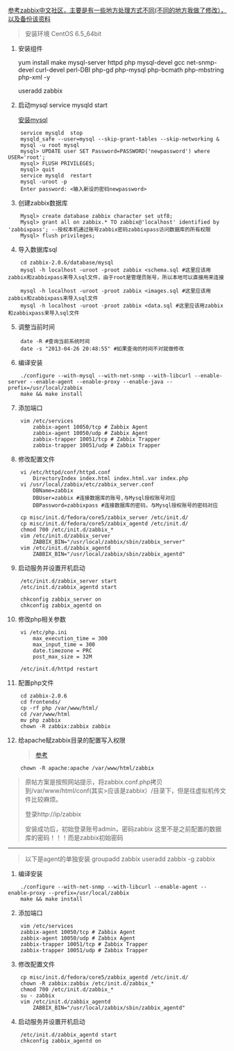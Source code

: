 [参考zabbix中文社区，主要是有一些地方处理方式不同(不同的地方我做了修改），以及备份该资料](http://www.zabbix.org.cn/viewtopic.php?f=13&t=5&start=0)


> 安装环境
> CentOS 6.5_64bit

1.  安装组件

    yum install make mysql-server httpd php mysql-devel gcc net-snmp-devel curl-devel perl-DBI php-gd php-mysql php-bcmath php-mbstring php-xml -y

    useradd zabbix

2. 启动mysql
	service mysqld start

    [安装mysql](https://www.cnblogs.com/lvlv/p/4173107.html)
```    
    service mysqld  stop
    mysqld_safe --user=mysql --skip-grant-tables --skip-networking &
    mysql -u root mysql
    mysql> UPDATE user SET Password=PASSWORD('newpassword') where USER='root';
    mysql> FLUSH PRIVILEGES;
    mysql> quit
    service mysqld  restart
    mysql -uroot -p
    Enter password: <输入新设的密码newpassword>
```

3. 创建zabbix数据库
```
    Mysql> create database zabbix character set utf8;
    Mysql> grant all on zabbix.* TO zabbix@'localhost' identified by 'zabbixpass'; --授权本机通过账号zabbix密码zabbixpass访问数据库的所有权限
    Mysql> flush privileges;
```
4. 导入数据库sql
```
    cd zabbix-2.0.6/database/mysql
	mysql -h localhost -uroot -proot zabbix <schema.sql #这里应该用zabbix和zabbixpass来导入sql文件，由于root是管理员账号，所以本地可以直接用来连接

    mysql -h localhost -uroot -proot zabbix <images.sql #这里应该用zabbix和zabbixpass来导入sql文件
    mysql -h localhost -uroot -proot zabbix <data.sql #这里应该用zabbix和zabbixpass来导入sql文件
```
5. 调整当前时间
```
	date -R #查询当前系统时间
	date -s "2013-04-26 20:48:55" #如果查询的时间不对就做修改
```    
6. 编译安装
```
    ./configure --with-mysql --with-net-snmp --with-libcurl --enable-server --enable-agent --enable-proxy --enable-java --prefix=/usr/local/zabbix
    make && make install
```    
7. 添加端口
```
    vim /etc/services
        zabbix-agent 10050/tcp # Zabbix Agent
        zabbix-agent 10050/udp # Zabbix Agent
        zabbix-trapper 10051/tcp # Zabbix Trapper
        zabbix-trapper 10051/udp # Zabbix Trapper
```
8. 修改配置文件
```
    vi /etc/httpd/conf/httpd.conf
	    DirectoryIndex index.html index.html.var index.php
    vi /usr/local/zabbix/etc/zabbix_server.conf
        DBName=zabbix
        DBUser=zabbix #连接数据库的账号,与Mysql授权账号对应
        DBPassword=zabbixpass #连接数据库的密码，与Mysql授权账号的密码对应

    cp misc/init.d/fedora/core5/zabbix_server /etc/init.d/
    cp misc/init.d/fedora/core5/zabbix_agentd /etc/init.d/
    chmod 700 /etc/init.d/zabbix_*
    vim /etc/init.d/zabbix_server
        ZABBIX_BIN="/usr/local/zabbix/sbin/zabbix_server"
    vim /etc/init.d/zabbix_agentd
        ZABBIX_BIN="/usr/local/zabbix/sbin/zabbix_agentd"

```
9. 启动服务并设置开机启动
```
    /etc/init.d/zabbix_server start
    /etc/init.d/zabbix_agentd start 

    chkconfig zabbix_server on
    chkconfig zabbix_agentd on
```    
10. 修改php相关参数
```
    vi /etc/php.ini
        max_execution_time = 300
        max_input_time = 300
        date.timezone = PRC
        post_max_size = 32M

    /etc/init.d/httpd restart
```

11. 配置php文件
```
    cd zabbix-2.0.6
    cd frontends/
    cp -rf php /var/www/html/
    cd /var/www/html
    mv php zabbix
    chown -R zabbix:zabbix zabbix
```

12. 给apache赋zabbix目录的配置写入权限
    >[参考](https://blog.csdn.net/wudixingyunxingxing/article/details/56561620)

```
    chown -R apache:apache /var/www/html/zabbix
```


>原帖方案是按照网站提示，将zabbix.conf.php拷贝到/var/www/html/conf(其实>应该是zabbix）/目录下，但是往虚拟机传文件比较麻烦。
>
>登录http://ip/zabbix
>
>安装成功后，初始登录账号admin，密码zabbix
>这里不是之前配置的数据库的密码！！！而是zabbix初始密码



****
> 以下是agent的单独安装
    groupadd zabbix
    useradd zabbix -g zabbix

1. 编译安装
```
    ./configure --with-net-snmp --with-libcurl --enable-agent --enable-proxy --prefix=/usr/local/zabbix
    make && make install
```

2. 添加端口
```
    vim /etc/services
    zabbix-agent 10050/tcp # Zabbix Agent
    zabbix-agent 10050/udp # Zabbix Agent
    zabbix-trapper 10051/tcp # Zabbix Trapper
    zabbix-trapper 10051/udp # Zabbix Trapper
```

3. 修改配置文件
```
    cp misc/init.d/fedora/core5/zabbix_agentd /etc/init.d/
    chown -R zabbix:zabbix /etc/init.d/zabbix_*
    chmod 700 /etc/init.d/zabbix_*
    su - zabbix
    vim /etc/init.d/zabbix_agentd
        ZABBIX_BIN="/usr/local/zabbix/sbin/zabbix_agentd"
```

4. 启动服务并设置开机启动
```
    /etc/init.d/zabbix_agentd start
    chkconfig zabbix_agentd on
```